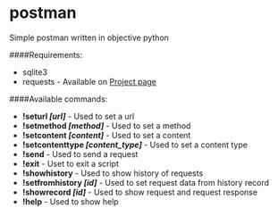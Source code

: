 # postman
Simple postman written in objective python

####Requirements:

* sqlite3 
* requests - Available on [Project page](http://docs.python-requests.org/)

####Available commands:

* **!seturl _[url]_** - Used to set a url
* **!setmethod _[method]_** - Used to set a method
* **!setcontent _[content]_** - Used to set a content
* **!setcontenttype _[content_type]_** - Used to set a content type
* **!send** - Used to send a request
* **!exit** - Uset to exit a script
* **!showhistory** - Used to show history of requests
* **!setfromhistory _[id]_** - Used to set request data from history record
* **!showrecord _[id]_** - Used to show request and request response
* **!help** - Used to show help
